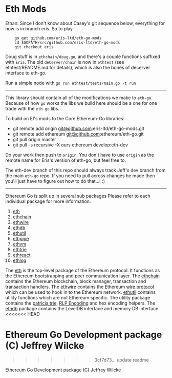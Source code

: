 # Eth Mods

Ethan: Since I don't know about Casey's git sequence below, everything for now is in branch eris. So to play
```
    go get github.com/eris-ltd/eth-go-mods
    cd $GOPATH/src/github.com/eris-ltd/eth-go-mods
    git checkout eris
```

Doug stuff is in `ethchain/doug.go`, and there's a couple functions suffixed with `Eris`. The old `deCerver/chain` is now in `ethtest` (see ethtest/README.md for details), which is also the bones of decerver interface to eth-go.

Run a simple node with `go run ethtest/tests/main.go -t run`

--------------------------------------------------
This library should contain all of the modifications we make to `eth-go`. Because of how `go` works the libs we build here should be a one for one trade with the `eth-go` libs.

To build on EI's mods to the Core Ethereum-Go libraries:

* git remote add origin git@github.com:eris-ltd/eth-go-mods.git
* git remote add ethereum git@github.com:ethereum/eth-go.git
* git pull origin master
* git pull -s recursive -X ours ethereum develop:eth-dev

Do your work then push to `origin`. You don't have to use `origin` as the remote name for Eris's version of eth-go, but feel free to.

The eth-dev branch of this repo should always track Jeff's dev branch from the main `eth-go` repo. If you need to pull across changes he made then you'll just have to figure out how to do that...! :)

--------------------------------------------------

Ethereum Go is split up in several sub packages Please refer to each
individual package for more information.
  1. [eth](https://github.com/ethereum/eth-go)
  2. [ethchain](https://github.com/ethereum/eth-go/tree/master/ethchain)
  3. [ethwire](https://github.com/ethereum/eth-go/tree/master/ethwire)
  4. [ethdb](https://github.com/ethereum/eth-go/tree/master/ethdb)
  5. [ethutil](https://github.com/ethereum/eth-go/tree/master/ethutil)
  6. [ethpipe](https://github.com/ethereum/eth-go/tree/master/ethpipe)
  7. [ethvm](https://github.com/ethereum/eth-go/tree/master/ethvm)
  8. [ethtrie](https://github.com/ethereum/eth-go/tree/master/ethtrie)
  9. [ethreact](https://github.com/ethereum/eth-go/tree/master/ethreact)
  10. [ethlog](https://github.com/ethereum/eth-go/tree/master/ethlog)

The [eth](https://github.com/ethereum/eth-go) is the top-level package of the Ethereum protocol. It functions as the Ethereum bootstrapping and peer communication layer. The [ethchain](https://github.com/ethereum/eth-go/tree/master/ethchain) contains the Ethereum blockchain, block manager, transaction and transaction handlers. The [ethwire](https://github.com/ethereum/eth-go/tree/master/ethwire) contains the Ethereum [wire protocol](http://wiki.ethereum.org/index.php/Wire_Protocol) which can be used to hook in to the Ethereum network. [ethutil](https://github.com/ethereum/eth-go/tree/master/ethutil) contains utility functions which are not Ethereum specific. The utility package contains the [patricia trie](http://wiki.ethereum.org/index.php/Patricia_Tree), [RLP Encoding](http://wiki.ethereum.org/index.php/RLP) and hex encoding helpers. The [ethdb](https://github.com/ethereum/eth-go/tree/master/ethdb) package contains the LevelDB interface and memory DB interface.
<<<<<<< HEAD

Ethereum Go Development package (C) Jeffrey Wilcke
=======
>>>>>>> 3cf7d73... update readme

Ethereum Go Development package (C) Jeffrey Wilcke
